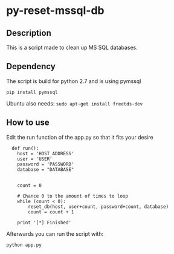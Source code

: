 # py-reset-mssql-db

## Description
This is a script made to clean up MS SQL databases.

## Dependency
The script is build for python 2.7 and is using pymssql

``` pip install pymssql ```

Ubuntu also needs:
``` sudo apt-get install freetds-dev ```

## How to use
Edit the run function of the app.py so that it fits your desire

```
  def run():
    host = 'HOST_ADDRESS'
    user = 'USER'
    password = 'PASSWORD'
    database = "DATABASE"


    count = 0

    # Chance 0 to the amount of times to loop
    while (count < 0):
        reset_db(host, user+count, password+count, database)
        count = count + 1

    print '[*] Finished'
```

Afterwards you can run the script with:
```
python app.py
```

